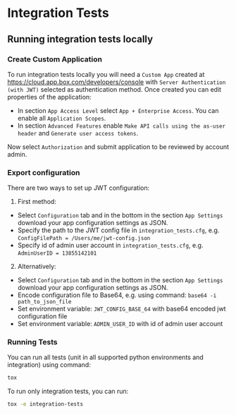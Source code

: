 # Integration Tests

## Running integration tests locally

### Create Custom Application
To run integration tests locally you will need a `Custom App` created at https://cloud.app.box.com/developers/console
with `Server Authentication (with JWT)` selected as authentication method.
Once created you can edit properties of the application:
- In section `App Access Level` select `App + Enterprise Access`. You can enable all `Application Scopes`.
- In section `Advanced Features` enable `Make API calls using the as-user header` and `Generate user access tokens`.

Now select `Authorization` and submit application to be reviewed by account admin.


### Export configuration

There are two ways to set up JWT configuration:
1. First method:
- Select `Configuration` tab and in the bottom in the section `App Settings`
   download your app configuration settings as JSON.
- Specify the path to the JWT config file in `integration_tests.cfg`, e.g. `ConfigFilePath = /Users/me/jwt-config.json`
- Specify id of admin user account in `integration_tests.cfg`, e.g. `AdminUserID = 13855142101`
2. Alternatively:
- Select `Configuration` tab and in the bottom in the section `App Settings`
  download your app configuration settings as JSON.
- Encode configuration file to Base64, e.g. using command: `base64 -i path_to_json_file`
- Set environment variable: `JWT_CONFIG_BASE_64` with base64 encoded jwt configuration file
- Set environment variable: `ADMIN_USER_ID` with id of admin user account

### Running Tests

You can run all tests (unit in all supported python environments and integration) using command:
```bash
tox
```

To run only integration tests, you can run:
```bash
tox -e integration-tests
```
